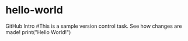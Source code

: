 # hello-world
GitHub Intro
#This is a sample version control task. See how changes are made! 
print("Hello World!")
